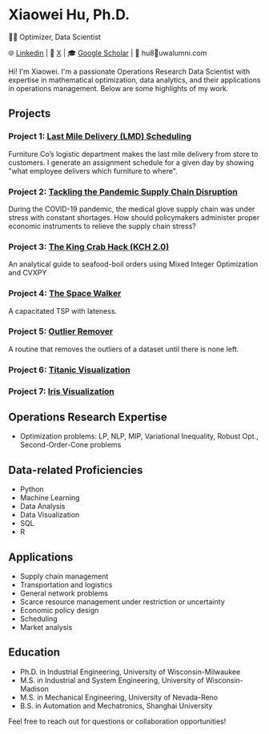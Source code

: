 # Xiaowei Hu, Ph.D.

👨‍💻 Optimizer, Data Scientist 

🌐 [Linkedin](https://www.linkedin.com/in/xiaowei-h-7930a811/) | 🐤 [X](https://twitter.com/xsayswho) | 🎓 [Google Scholar](https://scholar.google.com/citations?user=gVeAX2oAAAAJ&hl=en) | 📧 hu8🎯uwalumni.com



Hi! I'm Xiaowei. I'm a passionate Operations Research Data Scientist with expertise in mathematical optimization, data analytics, and their applications in operations management. Below are some highlights of my work.

## Projects

### Project 1: [Last Mile Delivery (LMD) Scheduling](https://github.com/xweih/Last-Mile-Delivery)

Furniture Co’s logistic department makes the last mile delivery from store to customers. I generate an assignment schedule for a given day by showing "what employee delivers which furniture to where". 

### Project 2: [Tackling the Pandemic Supply Chain Disruption](https://github.com/xweih/POSTER--A-trident-for-the-resource-scarcity-and-supply-chain-disruption/blob/main/images/XHposter.png)

During the COVID-19 pandemic, the medical glove supply chain was under stress with constant shortages. How should policymakers administer proper economic instruments to relieve the supply chain stress? 

### Project 3: [The King Crab Hack (KCH 2.0)](https://github.com/xweih/kcs_2.0)

An analytical guide to seafood-boil orders using Mixed Integer Optimization and CVXPY

### Project 4: [The Space Walker](https://github.com/xweih/spacewalker)

A capacitated TSP with lateness.

### Project 5: [Outlier Remover](https://github.com/xweih/OutlierRemover)

A routine that removes the outliers of a dataset until there is none left.

### Project 6: [Titanic Visualization](https://xweih.github.io/titanic/)

### Project 7: [Iris Visualization](https://xweih.github.io/iris/)


## Operations Research Expertise

- Optimization problems: LP, NLP, MIP, Variational Inequality, Robust Opt., Second-Order-Cone problems 

## Data-related Proficiencies

- Python
- Machine Learning
- Data Analysis
- Data Visualization
- SQL
- R

## Applications

- Supply chain management
- Transportation and logistics
- General network problems
- Scarce resource management under restriction or uncertainty
- Economic policy design
- Scheduling
- Market analysis

## Education

- Ph.D. in Industrial Engineering, University of Wisconsin-Milwaukee
- M.S. in Industrial and System Engineering, University of Wisconsin-Madison
- M.S. in Mechanical Engineering, University of Nevada-Reno
- B.S. in Automation and Mechatronics, Shanghai University

Feel free to reach out for questions or collaboration opportunities!

